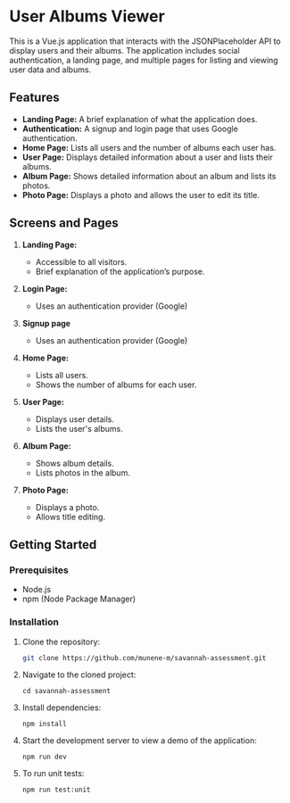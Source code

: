 # User Albums Viewer

This is a Vue.js application that interacts with the JSONPlaceholder API to display users and their albums. The application includes social authentication, a landing page, and multiple pages for listing and viewing user data and albums.

## Features

- **Landing Page:** A brief explanation of what the application does.
- **Authentication:** A signup and login page that uses Google authentication.
- **Home Page:** Lists all users and the number of albums each user has.
- **User Page:** Displays detailed information about a user and lists their albums.
- **Album Page:** Shows detailed information about an album and lists its photos.
- **Photo Page:** Displays a photo and allows the user to edit its title.

## Screens and Pages

1. **Landing Page:**

   - Accessible to all visitors.
   - Brief explanation of the application’s purpose.

2. **Login Page:**

   - Uses an authentication provider (Google)

3. **Signup page**

   - Uses an authentication provider (Google)

4. **Home Page:**

   - Lists all users.
   - Shows the number of albums for each user.

5. **User Page:**

   - Displays user details.
   - Lists the user's albums.

6. **Album Page:**

   - Shows album details.
   - Lists photos in the album.

7. **Photo Page:**
   - Displays a photo.
   - Allows title editing.

## Getting Started

### Prerequisites

- Node.js
- npm (Node Package Manager)

### Installation

1. Clone the repository:

   ```bash
   git clone https://github.com/munene-m/savannah-assessment.git
   ```

2. Navigate to the cloned project:

   ```
   cd savannah-assessment
   ```

3. Install dependencies:

   ```
   npm install
   ```

4. Start the development server to view a demo of the application:

   ```
   npm run dev
   ```

5. To run unit tests:

   ```
   npm run test:unit
   ```
